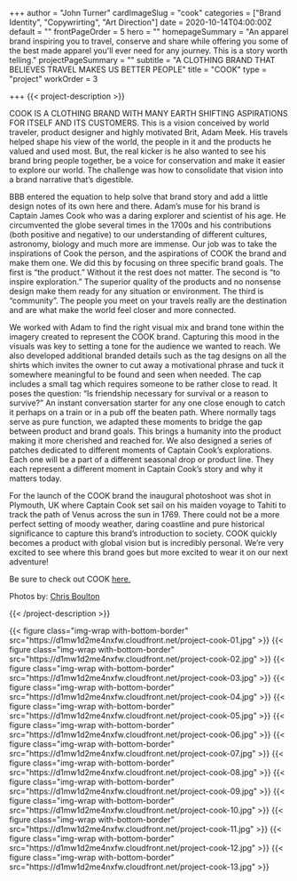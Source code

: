 +++
author = "John Turner"
cardImageSlug = "cook"
categories = ["Brand Identity", "Copywrirting", "Art Direction"]
date = 2020-10-14T04:00:00Z
default = ""
frontPageOrder = 5
hero = ""
homepageSummary = "An apparel brand inspiring you to travel, conserve and share while offering you some of the best made apparel you'll ever need for any journey. This is a story worth telling."
projectPageSummary = ""
subtitle = "A CLOTHING BRAND THAT BELIEVES TRAVEL MAKES US BETTER PEOPLE"
title = "COOK"
type = "project"
workOrder = 3

+++
{{< project-description >}}
<p>COOK IS A CLOTHING BRAND WITH MANY EARTH SHIFTING ASPIRATIONS FOR ITSELF AND ITS CUSTOMERS. This is a vision conceived by world traveler, product designer and highly motivated Brit, Adam Meek. His travels helped shape his view of the world, the people in it and the products he valued and used most. But, the real kicker is he also wanted to see his brand bring people together, be a voice for conservation and make it easier to explore our world. The challenge was how to consolidate that vision into a brand narrative that’s digestible.<p></p>BBB entered the equation to help solve that brand story and add a little design notes of its own here and there. Adam’s muse for his brand is Captain James Cook who was a daring explorer and scientist of his age. He circumvented the globe several times in the 1700s and his contributions (both positive and negative) to our understanding of different cultures, astronomy, biology and much more are immense. Our job was to take the inspirations of Cook the person, and the aspirations of COOK the brand and make them one. We did this by focusing on three specific brand goals. The first is “the product.” Without it the rest does not matter. The second is “to inspire exploration.” The superior quality of the products and no nonsense design make them ready for any situation or environment. The third is “community”. The people you meet on your travels really are the destination and are what make the world feel closer and more connected.<p></p>We worked with Adam to find the right visual mix and brand tone within the imagery created to represent the COOK brand. Capturing this mood in the visuals was key to setting a tone for the audience we wanted to reach. We also developed additional branded details such as the tag designs on all the shirts which invites the owner to cut away a motivational phrase and tuck it somewhere meaningful to be found and seen when needed. The cap includes a small tag which requires someone to be rather close to read. It poses the question: “Is friendship necessary for survival or a reason to survive?” An instant conversation starter for any one close enough to catch it perhaps on a train or in a pub off the beaten path. Where normally tags serve as pure function, we adapted these moments to bridge the gap between product and brand goals. This brings a humanity into the product making it more cherished and reached for. We also designed a series of patches dedicated to different moments of Captain Cook’s explorations. Each one will be a part of a different seasonal drop or product line. They each represent a different moment in Captain Cook’s story and why it matters today.<p></p>For the launch of the COOK brand the inaugural photoshoot was shot in Plymouth, UK where Captain Cook set sail on his maiden voyage to Tahiti to track the path of Venus across the sun in 1769. There could not be a more perfect setting of moody weather, daring coastline and pure historical significance to capture this brand’s introduction to society. COOK quickly becomes a product with global vision but is incredibly personal. We’re very excited to see where this brand goes but more excited to wear it on our next adventure!<p></p>Be sure to check out COOK <a href="https://www.followcook.com" target=”_blank”>here.</a></p><p></p>Photos by: <a href="https://www.chrisboulton.co.uk/latest" target=”_blank”>Chris Boulton</a></p>

{{< /project-description >}}

<div class="project-item">
{{< figure class="img-wrap with-bottom-border" src="https://d1mw1d2me4nxfw.cloudfront.net/project-cook-01.jpg" >}}
{{< figure class="img-wrap with-bottom-border" src="https://d1mw1d2me4nxfw.cloudfront.net/project-cook-02.jpg" >}}
{{< figure class="img-wrap with-bottom-border" src="https://d1mw1d2me4nxfw.cloudfront.net/project-cook-03.jpg" >}}
{{< figure class="img-wrap with-bottom-border" src="https://d1mw1d2me4nxfw.cloudfront.net/project-cook-04.jpg" >}}
{{< figure class="img-wrap with-bottom-border" src="https://d1mw1d2me4nxfw.cloudfront.net/project-cook-05.jpg" >}}
{{< figure class="img-wrap with-bottom-border" src="https://d1mw1d2me4nxfw.cloudfront.net/project-cook-06.jpg" >}}
{{< figure class="img-wrap with-bottom-border" src="https://d1mw1d2me4nxfw.cloudfront.net/project-cook-07.jpg" >}}
{{< figure class="img-wrap with-bottom-border" src="https://d1mw1d2me4nxfw.cloudfront.net/project-cook-08.jpg" >}}
{{< figure class="img-wrap with-bottom-border" src="https://d1mw1d2me4nxfw.cloudfront.net/project-cook-09.jpg" >}}
{{< figure class="img-wrap with-bottom-border" src="https://d1mw1d2me4nxfw.cloudfront.net/project-cook-10.jpg" >}}
{{< figure class="img-wrap with-bottom-border" src="https://d1mw1d2me4nxfw.cloudfront.net/project-cook-11.jpg" >}}
{{< figure class="img-wrap with-bottom-border" src="https://d1mw1d2me4nxfw.cloudfront.net/project-cook-12.jpg" >}}
{{< figure class="img-wrap with-bottom-border" src="https://d1mw1d2me4nxfw.cloudfront.net/project-cook-13.jpg" >}}

</div>